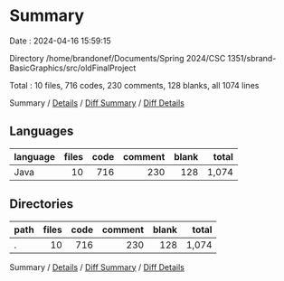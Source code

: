 # Summary

Date : 2024-04-16 15:59:15

Directory /home/brandonef/Documents/Spring 2024/CSC 1351/sbrand-BasicGraphics/src/oldFinalProject

Total : 10 files,  716 codes, 230 comments, 128 blanks, all 1074 lines

Summary / [Details](details.md) / [Diff Summary](diff.md) / [Diff Details](diff-details.md)

## Languages
| language | files | code | comment | blank | total |
| :--- | ---: | ---: | ---: | ---: | ---: |
| Java | 10 | 716 | 230 | 128 | 1,074 |

## Directories
| path | files | code | comment | blank | total |
| :--- | ---: | ---: | ---: | ---: | ---: |
| . | 10 | 716 | 230 | 128 | 1,074 |

Summary / [Details](details.md) / [Diff Summary](diff.md) / [Diff Details](diff-details.md)